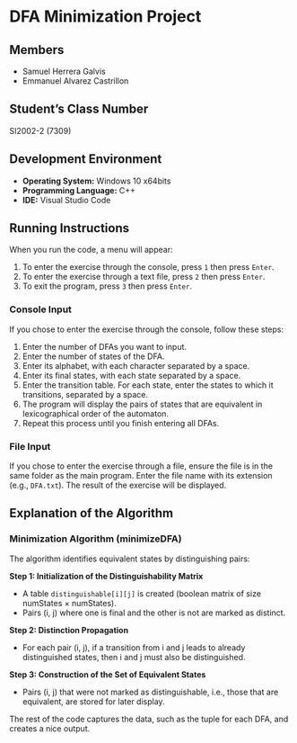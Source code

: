 # DFA Minimization Project

## Members
- Samuel Herrera Galvis
- Emmanuel Alvarez Castrillon

## Student’s Class Number
SI2002-2 (7309)

## Development Environment
- **Operating System:** Windows 10 x64bits
- **Programming Language:** C++
- **IDE:** Visual Studio Code

## Running Instructions

When you run the code, a menu will appear:
1. To enter the exercise through the console, press `1` then press `Enter`.
2. To enter the exercise through a text file, press `2` then press `Enter`.
3. To exit the program, press `3` then press `Enter`.

### Console Input
If you chose to enter the exercise through the console, follow these steps:
1. Enter the number of DFAs you want to input.
2. Enter the number of states of the DFA.
3. Enter its alphabet, with each character separated by a space.
4. Enter its final states, with each state separated by a space.
5. Enter the transition table. For each state, enter the states to which it transitions, separated by a space.
6. The program will display the pairs of states that are equivalent in lexicographical order of the automaton.
7. Repeat this process until you finish entering all DFAs.

### File Input
If you chose to enter the exercise through a file, ensure the file is in the same folder as the main program. Enter the file name with its extension (e.g., `DFA.txt`). The result of the exercise will be displayed.

## Explanation of the Algorithm

### Minimization Algorithm (minimizeDFA)

The algorithm identifies equivalent states by distinguishing pairs:

**Step 1: Initialization of the Distinguishability Matrix**
- A table `distinguishable[i][j]` is created (boolean matrix of size numStates × numStates).
- Pairs (i, j) where one is final and the other is not are marked as distinct.

**Step 2: Distinction Propagation**
- For each pair (i, j), if a transition from i and j leads to already distinguished states, then i and j must also be distinguished.

**Step 3: Construction of the Set of Equivalent States**
- Pairs (i, j) that were not marked as distinguishable, i.e., those that are equivalent, are stored for later display.

The rest of the code captures the data, such as the tuple for each DFA, and creates a nice output.
